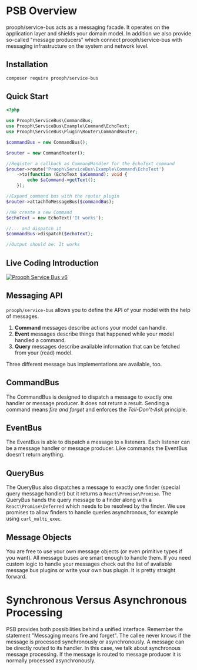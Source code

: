 # PSB Overview

prooph/service-bus acts as a messaging facade. It operates on the application layer and shields your domain model.
In addition we also provide so-called "message producers" which connect prooph/service-bus
with messaging infrastructure on the system and network level.

## Installation

```bash
composer require prooph/service-bus
```
## Quick Start

```php
<?php

use Prooph\ServiceBus\CommandBus;
use Prooph\ServiceBus\Example\Command\EchoText;
use Prooph\ServiceBus\Plugin\Router\CommandRouter;

$commandBus = new CommandBus();

$router = new CommandRouter();

//Register a callback as CommandHandler for the EchoText command
$router->route('Prooph\ServiceBus\Example\Command\EchoText')
    ->to(function (EchoText $aCommand): void {
        echo $aCommand->getText();
    });

//Expand command bus with the router plugin
$router->attachToMessageBus($commandBus);

//We create a new Command
$echoText = new EchoText('It works');

//... and dispatch it
$commandBus->dispatch($echoText);

//Output should be: It works
```

## Live Coding Introduction

[![Prooph Service Bus v6](https://img.youtube.com/vi/6EcQjVSj3m4/0.jpg)](https://www.youtube.com/watch?v=6EcQjVSj3m4)


## Messaging API

`prooph/service-bus` allows you to define the API of your model with the help of messages.

1. **Command** messages describe actions your model can handle.
2. **Event** messages describe things that happened while your model handled a command.
3. **Query** messages describe available information that can be fetched from your (read) model.

Three different message bus implementations are available, too.

## CommandBus

The CommandBus is designed to dispatch a message to exactly one handler or message producer. It does not return a result.
Sending a command means *fire and forget* and enforces the *Tell-Don't-Ask* principle.

## EventBus

The EventBus is able to dispatch a message to `n` listeners. Each listener can be a message handler or message producer.
Like commands the EventBus doesn't return anything.

## QueryBus

The QueryBus also dispatches a message to exactly one finder (special query message handler)
but it returns a `React\Promise\Promise`. The QueryBus hands the query message to a finder along with a `React\Promise\Deferred` which needs to be resolved by the finder.
We use promises to allow finders to handle queries asynchronous, for example using `curl_multi_exec`.

## Message Objects

You are free to use your own message objects (or even primitive types if you want). All message buses are smart enough to handle them.
If you need custom logic to handle your messages check out the list of available message bus plugins or write your own bus plugin.
It is pretty straight forward.

# Synchronous Versus Asynchronous Processing

PSB provides both possibilities behind a unified interface.
Remember the statement "Messaging means fire and forget".
The callee never knows if the message is processed synchronously or asynchronously.
A message can be directly routed to its handler. In this case, we talk about synchronous
message processing. If the message is routed to message producer it is normally processed asynchronously.
